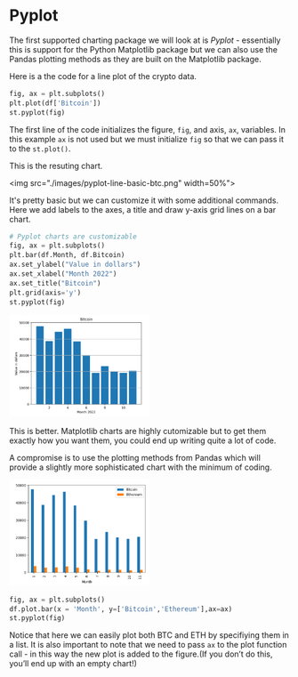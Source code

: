 # Pyplot

The first supported charting package we will look at is _Pyplot_ - essentially this is support for the Python Matplotlib package but we can also use the Pandas plotting methods as they are built on the Matplotlib package.

Here is a the code for a line plot of the crypto data.

```` Python
fig, ax = plt.subplots()
plt.plot(df['Bitcoin'])
st.pyplot(fig)
````

The first line of the code initializes the figure, ``fig``, and axis, ``ax``, variables. In this example ``ax`` is not used but we must initialize ``fig`` so that we can pass it to the ``st.plot()``.

This is the resuting chart.

<!--![](https://github.com/alanjones2/streamlitfromscratch/raw/main/images/pyplot-line-basic-btc.png)-->
<img src="./images/pyplot-line-basic-btc.png" width=50%">

It's pretty basic but we can customize it with some additional commands. Here we add labels to the axes, a title and draw y-axis grid lines on a bar chart.

```` Python
# Pyplot charts are customizable
fig, ax = plt.subplots()
plt.bar(df.Month, df.Bitcoin)
ax.set_ylabel("Value in dollars")
ax.set_xlabel("Month 2022")
ax.set_title("Bitcoin")
plt.grid(axis='y')
st.pyplot(fig)
````

<!--![](https://github.com/alanjones2/streamlitfromscratch/raw/main/images/pyplot-bar-labels-btc.png)-->

<img src="./images/pyplot-bar-labels-btc.png" width="50%">

This is better. Matplotlib charts are highly cutomizable but to get them exactly how you want them, you could end up writing quite a lot of code.

A compromise is to use the plotting methods from Pandas which will provide a slightly more sophisticated chart with the minimum of coding.

<!--![](https://github.com/alanjones2/streamlitfromscratch/raw/main/images/pandas-plot-bar-btc-eth.png)-->

<img src="./images/pandas-plot-bar-btc-eth.png" width="50%">

```` Python
fig, ax = plt.subplots()
df.plot.bar(x = 'Month', y=['Bitcoin','Ethereum'],ax=ax)
st.pyplot(fig)
````

Notice that here we can easily plot both BTC and ETH by specifiying them in a list. It is also important to note that we need to pass ``ax`` to the plot function call - in this way the new plot is added to the figure.(If you don’t do this, you’ll end up with an empty chart!)

